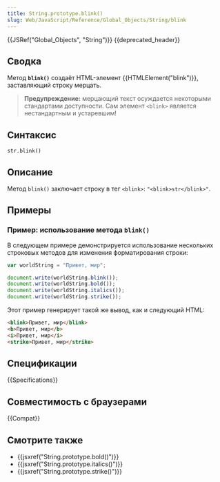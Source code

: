 ```yaml
---
title: String.prototype.blink()
slug: Web/JavaScript/Reference/Global_Objects/String/blink
---
```


{{JSRef("Global_Objects", "String")}} {{deprecated_header}}

## Сводка

Метод **`blink()`** создаёт HTML-элемент {{HTMLElement("blink")}}, заставляющий строку мерцать.

> **Предупреждение:** мерцающий текст осуждается некоторыми стандартами доступности. Сам элемент `<blink>` является нестандартным и устаревшим!

## Синтаксис

```
str.blink()
```

## Описание

Метод `blink()` заключает строку в тег `<blink>`: `"<blink>str</blink>"`.

## Примеры

### Пример: использование метода `blink()`

В следующем примере демонстрируется использование нескольких строковых методов для изменения форматирования строки:

```js
var worldString = "Привет, мир";

document.write(worldString.blink());
document.write(worldString.bold());
document.write(worldString.italics());
document.write(worldString.strike());
```

Этот пример генерирует такой же вывод, как и следующий HTML:

```html
<blink>Привет, мир</blink>
<b>Привет, мир</b>
<i>Привет, мир</i>
<strike>Привет, мир</strike>
```

## Спецификации

{{Specifications}}

## Совместимость с браузерами

{{Compat}}

## Смотрите также

- {{jsxref("String.prototype.bold()")}}
- {{jsxref("String.prototype.italics()")}}
- {{jsxref("String.prototype.strike()")}}
